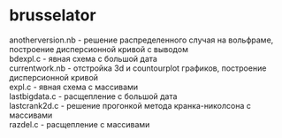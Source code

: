 # brusselator
anotherversion.nb - решение распределенного случая на вольфраме, построение дисперсионной кривой с выводом \
bdexpl.c - явная схема с большой дата \
currentwork.nb - отстройка 3d и countourplot графиков, построение дисперсионной кривой \
expl.c - явная схема с массивами \
lastbigdata.c - расщепление с большой дата \
lastcrank2d.c - решение прогонкой метода кранка-николсона с массивами \
razdel.c - расщепление с массивами 


